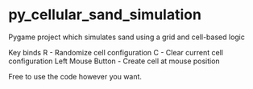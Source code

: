 # py_cellular_sand_simulation
Pygame project which simulates sand using a grid and cell-based logic

Key binds
R - Randomize cell configuration
C - Clear current cell configuration
Left Mouse Button - Create cell at mouse position

Free to use the code however you want.
